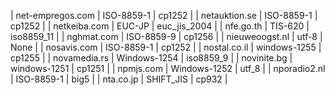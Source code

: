 | net-empregos.com | ISO-8859-1 | cp1252 |
| netauktion.se | ISO-8859-1 | cp1252 |
| netkeiba.com | EUC-JP | euc_jis_2004 |
| nfe.go.th | TIS-620 | iso8859_11 |
| nghmat.com | ISO-8859-9 | cp1256 |
| nieuweoogst.nl | utf-8 | None |
| nosavis.com | ISO-8859-1 | cp1252 |
| nostal.co.il | windows-1255 | cp1255 |
| novamedia.rs | Windows-1254 | iso8859_9 |
| novinite.bg | windows-1251 | cp1251 |
| npmjs.com | Windows-1252 | utf_8 |
| nporadio2.nl | ISO-8859-1 | big5 |
| nta.co.jp | SHIFT_JIS | cp932 |
